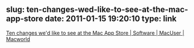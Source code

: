 slug: ten-changes-wed-like-to-see-at-the-mac-app-store
date: 2011-01-15 19:20:10
type: link
---

[Ten changes we'd like to see at the Mac App Store | Software | MacUser | Macworld](http://www.macworld.com/article/157180/2011/01/mac_app_store_10_missing_features.html?lsrc=twt_danfrakes)
